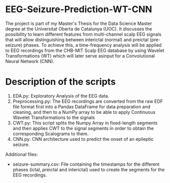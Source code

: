 # EEG-Seizure-Prediction-WT-CNN
The project is part of my Master's Thesis for the Data Science Master degree at the Universitat Oberta de Catalunya (UOC). It discusses the possibility to learn different features from multi-channel scalp EEG signals that will allow distinguishing between interictal (normal) and preictal (pre-seizure) phases. To achieve this, a time-frequency analysis will be applied to EEG recordings from the CHB-MIT Scalp EEG database by using Wavelet Transformations (WT) which will later serve asinput for a Convolutional Neural Network (CNN).

# Description of the scripts

1. EDA.py: Exploratory Analysis of the EEG data.
2. Preprocessing.py: The EEG recordings are converted from the raw EDF file format first into a Pandas DataFrame for data preparation and cleaning, and then to a NumPy array to be able to apply Continuous Wavelet Transformations to the signals
3. CWT.py: This script splits the Numpy Array in fixed-length segments and then applies CWT to the signal segments in order to obtain the corresponding Scalograms to them.
4. CNN.py: CNN architecture used to predict the onset of an epileptic seizure.

Additional files:

- seizure-summary.csv: File containing the timestamps for the different phases (ictal, preictal and interictal) used to create the segments for the EEG recordings.
